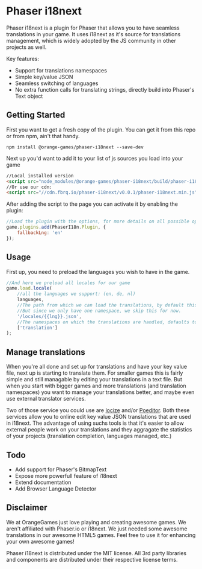 Phaser i18next
==============
Phaser i18next is a plugin for Phaser that allows you to have seamless translations in your game. It uses i18next as it's source for translations management, which is widely adopted by the JS community in other projects as well.

Key features:
* Support for translations namespaces
* Simple key/value JSON
* Seamless switching of languages
* No extra function calls for translating strings, directly build into Phaser's Text object

Getting Started
---------------
First you want to get a fresh copy of the plugin. You can get it from this repo or from npm, ain't that handy.
```
npm install @orange-games/phaser-i18next --save-dev
```

Next up you'd want to add it to your list of js sources you load into your game
```html
//Local installed version
<script src="node_modules/@orange-games/phaser-i18next/build/phaser-i18next.js"></script>
//Or use our cdn:
<script src="//cdn.fbrq.io/phaser-i18next/v0.0.1/phaser-i18next.min.js"></script>
```

After adding the script to the page you can activate it by enabling the plugin:
```javascript
//Load the plugin with the options, for more details on all possible options, see: http://i18next.github.io/i18next/pages/doc_init.html
game.plugins.add(PhaserI18n.Plugin, {
    fallbackLng: 'en'
});
```

Usage
-----
First up, you need to preload the languages you wish to have in the game.
```javascript
//And here we preload all locales for our game
game.load.locale(
    //all the languages we support: (en, de, nl)
    languages,
    //The path from which we can load the translations, by default this path also includes the translation namespace
    //But since we only have one namespace, we skip this for now.
    '/locales/{{lng}}.json',
    //The namespaces on which the translations are handled, defaults to ['translation']
    ['translation']
);
```

Manage translations
-------------------
When you're all done and set up for translations and have your key value file, next up is starting to translate them. For smaller games this is fairly simple and still managable by editing your translations in a text file.
But when you start with bigger games and more translations (and translation namespaces) you want to manage your translations better, and maybe even use external translator services.

Two of those service you could use are [locize](https://locize.com/) and/or [Poeditor](https://poeditor.com). Both these services allow you to online edit key value JSON translations that are used in i18next.
The advantage of using suchs tools is that it's easier to allow external people work on your translations and they aggragate the statistics of your projects (translation completion, languages managed, etc.) 

Todo
----
* Add support for Phaser's BitmapText
* Expose more powerfull feature of i18next
* Extend documentation
* Add Browser Language Detector

Disclaimer
----------
We at OrangeGames just love playing and creating awesome games. We aren't affiliated with Phaser.io or i18next. We just needed some awesome translations in our awesome HTML5 games. Feel free to use it for enhancing your own awesome games!

Phaser i18next is distributed under the MIT license. All 3rd party libraries and components are distributed under their
respective license terms.
